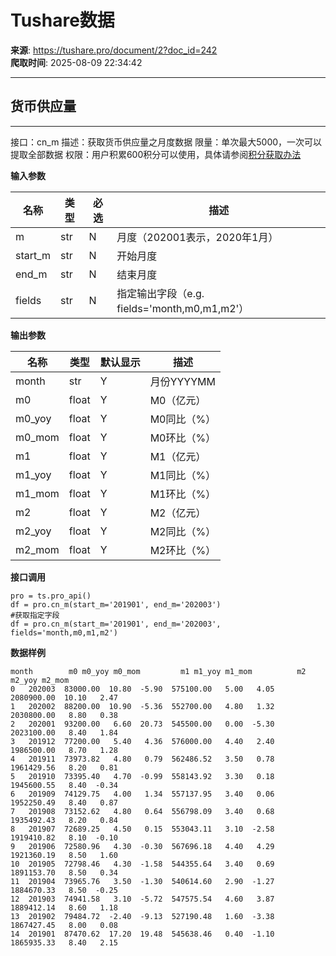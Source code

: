 # Tushare数据

**来源**: https://tushare.pro/document/2?doc_id=242  
**爬取时间**: 2025-08-09 22:34:42

---

## 货币供应量

---

接口：cn\_m
描述：获取货币供应量之月度数据
限量：单次最大5000，一次可以提取全部数据
权限：用户积累600积分可以使用，具体请参阅[积分获取办法](https://tushare.pro/document/1?doc_id=13)

**输入参数**

| 名称 | 类型 | 必选 | 描述 |
| --- | --- | --- | --- |
| m | str | N | 月度（202001表示，2020年1月） |
| start\_m | str | N | 开始月度 |
| end\_m | str | N | 结束月度 |
| fields | str | N | 指定输出字段（e.g. fields='month,m0,m1,m2'） |

**输出参数**

| 名称 | 类型 | 默认显示 | 描述 |
| --- | --- | --- | --- |
| month | str | Y | 月份YYYYMM |
| m0 | float | Y | M0（亿元） |
| m0\_yoy | float | Y | M0同比（%） |
| m0\_mom | float | Y | M0环比（%） |
| m1 | float | Y | M1（亿元） |
| m1\_yoy | float | Y | M1同比（%） |
| m1\_mom | float | Y | M1环比（%） |
| m2 | float | Y | M2（亿元） |
| m2\_yoy | float | Y | M2同比（%） |
| m2\_mom | float | Y | M2环比（%） |

**接口调用**

```
pro = ts.pro_api()
df = pro.cn_m(start_m='201901', end_m='202003')
#获取指定字段
df = pro.cn_m(start_m='201901', end_m='202003', fields='month,m0,m1,m2')
```

**数据样例**

```
month        m0 m0_yoy m0_mom         m1 m1_yoy m1_mom          m2 m2_yoy m2_mom
0   202003  83000.00  10.80  -5.90  575100.00   5.00   4.05  2080900.00  10.10   2.47
1   202002  88200.00  10.90  -5.36  552700.00   4.80   1.32  2030800.00   8.80   0.38
2   202001  93200.00   6.60  20.73  545500.00   0.00  -5.30  2023100.00   8.40   1.84
3   201912  77200.00   5.40   4.36  576000.00   4.40   2.40  1986500.00   8.70   1.28
4   201911  73973.82   4.80   0.79  562486.52   3.50   0.78  1961429.56   8.20   0.81
5   201910  73395.40   4.70  -0.99  558143.92   3.30   0.18  1945600.55   8.40  -0.34
6   201909  74129.75   4.00   1.34  557137.95   3.40   0.06  1952250.49   8.40   0.87
7   201908  73152.62   4.80   0.64  556798.09   3.40   0.68  1935492.43   8.20   0.84
8   201907  72689.25   4.50   0.15  553043.11   3.10  -2.58  1919410.82   8.10  -0.10
9   201906  72580.96   4.30  -0.30  567696.18   4.40   4.29  1921360.19   8.50   1.60
10  201905  72798.46   4.30  -1.58  544355.64   3.40   0.69  1891153.70   8.50   0.34
11  201904  73965.76   3.50  -1.30  540614.60   2.90  -1.27  1884670.33   8.50  -0.25
12  201903  74941.58   3.10  -5.72  547575.54   4.60   3.87  1889412.14   8.60   1.18
13  201902  79484.72  -2.40  -9.13  527190.48   1.60  -3.38  1867427.45   8.00   0.08
14  201901  87470.62  17.20  19.48  545638.46   0.40  -1.10  1865935.33   8.40   2.15
```
